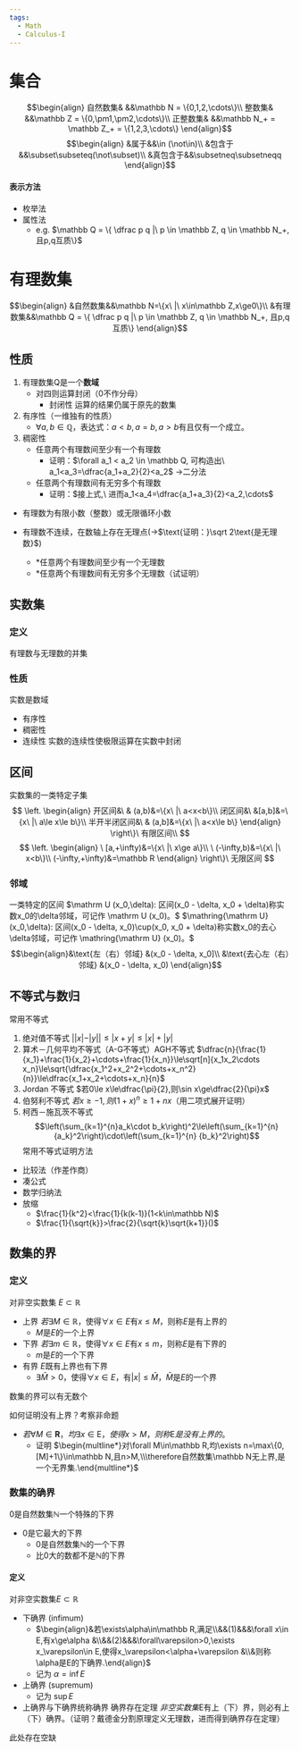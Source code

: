 ```yaml
---
tags:
  - Math
  - Calculus-I
---
```

# 集合
$$\begin{align}
自然数集& &&\mathbb N = \{0,1,2,\cdots\}\\
整数集& &&\mathbb Z = \{0,\pm1,\pm2,\cdots\}\\
正整数集& &&\mathbb N_+ = \mathbb Z_+ = \{1,2,3,\cdots\}
\end{align}$$
$$\begin{align}
&属于&&\in (\not\in)\\
&包含于&&\subset\subseteq(\not\subset)\\
&真包含于&&\subsetneq\subsetneqq
\end{align}$$

#### 表示方法
- 枚举法
- 属性法
	- e.g. $\mathbb Q =  \{ \dfrac p q |\ p \in \mathbb Z, q \in \mathbb N_+, 且p,q互质\}$
# 有理数集
$$\begin{align}
&自然数集&&\mathbb N=\{x\ |\ x\in\mathbb Z,x\ge0\}\\
&有理数集&&\mathbb Q =  \{ \dfrac p q |\ p \in \mathbb Z, q \in \mathbb N_+, 且p,q互质\}
\end{align}$$
## 性质
1. 有理数集Q是一个**数域**
	- 对四则运算封闭（0不作分母）
		- 封闭性 运算的结果仍属于原先的数集
2. 有序性（一维独有的性质）
	- $\forall a,b\in \mathbb Q\text{，表达式：}a<b,a=b,a>b\text{有且仅有一个成立。}$
3. 稠密性
	- 任意两个有理数间至少有一个有理数
		- 证明：$\forall a_1 < a_2 \in \mathbb Q, 可构造出\ a_1<a_3=\dfrac{a_1+a_2}{2}<a_2$ ->二分法
	- 任意两个有理数间有无穷多个有理数
		- 证明：$接上式,\ 进而a_1<a_4=\dfrac{a_1+a_3}{2}<a_2,\cdots$

- 有理数为有限小数（整数）或无限循环小数

- 有理数不连续，在数轴上存在无理点(->$\text{证明：}\sqrt 2\text{是无理数}$)
	- \*任意两个有理数间至少有一个无理数
	- \*任意两个有理数间有无穷多个无理数（试证明）
## 实数集
### 定义
有理数与无理数的并集
### 性质
实数是数域
- 有序性
- 稠密性
- 连续性
实数的连续性使极限运算在实数中封闭
## 区间
实数集的一类特定子集
$$
\left.
\begin{align}
开区间&\       &  (a,b)&=\{x\ |\ a<x<b\}\\
闭区间&\       &[a,b]&=\{x\ |\ a\le x\le b\}\\
半开半闭区间&\  & (a,b]&=\{x\ |\ a<x\le b\}
\end{align}
\right\}\ 有限区间\\
$$
$$
\left.
\begin{align}
\ [a,+\infty)&=\{x\ |\ x\ge a\}\\
\ (-\infty,b)&=\{x\ |\ x<b\}\\
(-\infty,+\infty)&=\mathbb R
\end{align}
\right\}\ 无限区间
$$
### 邻域
一类特定的区间
$\mathrm U (x_0,\delta): 区间(x_0 - \delta, x_0 + \delta)称实数x_0的\delta邻域，可记作 \mathrm U (x_0)。$
$\mathring{\mathrm U} (x_0,\delta): 区间(x_0 - \delta, x_0)\cup(x_0, x_0 + \delta)称实数x_0的去心\delta邻域，可记作 \mathring{\mathrm U} (x_0)。$
$$\begin{align}&\text{左（右）邻域} &(x_0 - \delta, x_0]\\
&\text{去心左（右）邻域} &(x_0 - \delta, x_0)
\end{align}$$

## 不等式与数归
常用不等式
1. 绝对值不等式 $||x|-|y||\le|x+y|\le|x|+|y|$
2. 算术－几何平均不等式（A-G不等式）AGH不等式 $\dfrac{n}{\frac{1}{x_1}+\frac{1}{x_2}+\cdots+\frac{1}{x_n}}\le\sqrt[n]{x_1x_2\cdots x_n}\le\sqrt{\dfrac{x_1^2+x_2^2+\cdots+x_n^2}{n}}\le\dfrac{x_1+x_2+\cdots+x_n}{n}$
3. Jordan 不等式 $若0\le x\le\dfrac{\pi}{2},则\sin x\ge\dfrac{2}{\pi}x$
4. 伯努利不等式 $若x \ge -1, 则(1+x)^n \ge 1 + nx\text{（用二项式展开证明）}$
5. 柯西－施瓦茨不等式 $$\left(\sum_{k=1}^{n}a_k\cdot b_k\right)^2\le\left(\sum_{k=1}^{n} {a_k}^2\right)\cdot\left(\sum_{k=1}^{n} {b_k}^2\right)$$
常用不等式证明方法
- 比较法（作差作商）
- 凑公式
- 数学归纳法
- 放缩
	- $\frac{1}{k^2}<\frac{1}{k(k-1)}(1<k\in\mathbb N)$
	- $\frac{1}{\sqrt{k}}>\frac{2}{\sqrt{k}\sqrt{k+1}}()$
## 数集的界
### 定义 
对非空实数集 $E \subset\mathbb R$
- 上界 $若\exists M\in\mathbb R\text{，使得}\forall x\in E\text{有}x\le M\text{，则称}E\text{是有上界的}$
	- $M\text{是}E\text{的一个上界}$
- 下界 $若\exists m\in\mathbb R\text{，使得}\forall x\in E\text{有}x\le m\text{，则称}E\text{是有下界的}$
	- $m\text{是}E\text{的一个下界}$
- 有界 $E\text{既有上界也有下界}$
	- $\exists \bar M >0 \text{，使得}\forall x\in E\text{，有}|x|\le \bar M \text{，}\bar M\text{是}E\text{的一个界}$

数集的界可以有无数个

如何证明没有上界？考察非命题
- $若\forall M\in\mathbf R，均\exists x \in \mathrm E，使得x>M，则称\mathrm E是没有上界的。$
	- 证明 $\begin{multline*}对\forall M\in\mathbb R,均\exists n=\max\{0,[M]+1\}\in\mathbb N,且n>M,\\\therefore自然数集\mathbb N无上界,是一个无界集.\end{multline*}$


### 数集的确界
0是自然数集$\mathbb N$一个特殊的下界
- 0是它最大的下界
	- 0是自然数集$\mathbb N$的一个下界
	- 比0大的数都不是$\mathbb N$的下界
#### 定义
对非空实数集$E \subset\mathbb R$
- 下确界 (infimum)
	- $\begin{align}&若\exists\alpha\in\mathbb R,满足\\&&(1)&&&\forall x\in E,有x\ge\alpha &\\&&(2)&&&\forall\varepsilon>0,\exists x_\varepsilon\in E,使得x_\varepsilon<\alpha+\varepsilon &\\&则称\alpha是E的下确界.\end{align}$
	- 记为 $\alpha=\inf E$
- 上确界 (supremum)
	- 记为 $\sup E$
- 上确界与下确界统称确界
确界存在定理 $非空实数集\mathrm E\text{有上（下）界，则必有上（下）确界。}$（证明？戴德金分割原理定义无理数，进而得到确界存在定理）



此处存在空缺







